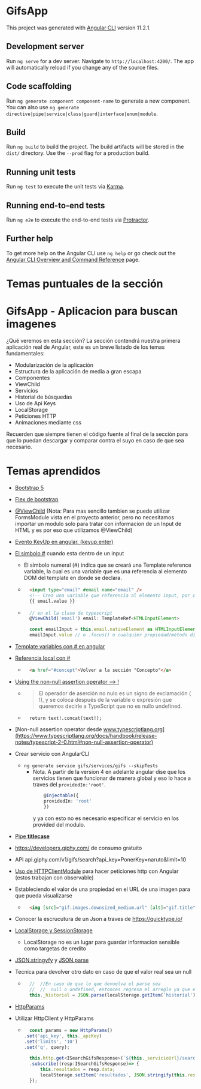 # GifsApp

This project was generated with [Angular CLI](https://github.com/angular/angular-cli) version 11.2.1.

## Development server

Run `ng serve` for a dev server. Navigate to `http://localhost:4200/`. The app will automatically reload if you change any of the source files.

## Code scaffolding

Run `ng generate component component-name` to generate a new component. You can also use `ng generate directive|pipe|service|class|guard|interface|enum|module`.

## Build

Run `ng build` to build the project. The build artifacts will be stored in the `dist/` directory. Use the `--prod` flag for a production build.

## Running unit tests

Run `ng test` to execute the unit tests via [Karma](https://karma-runner.github.io).

## Running end-to-end tests

Run `ng e2e` to execute the end-to-end tests via [Protractor](http://www.protractortest.org/).

## Further help

To get more help on the Angular CLI use `ng help` or go check out the [Angular CLI Overview and Command Reference](https://angular.io/cli) page.

# Temas puntuales de la sección
# GifsApp - Aplicacion para buscan imagenes

¿Qué veremos en esta sección?
La sección contendrá nuestra primera aplicación real de Angular, este es un breve listado de los temas fundamentales:

* Modularización de la aplicación
* Estructura de la aplicación de media a gran escapa
* Componentes
* ViewChild
* Servicios
* Historial de búsquedas
* Uso de Api Keys
* LocalStorage
* Peticiones HTTP
* Animaciones mediante css

Recuerden que siempre tienen el código fuente al final de la sección para que lo puedan descargar y comparar contra el suyo en caso de que sea necesario.

# Temas aprendidos
* [Bootstrap 5](https://getbootstrap.com/)
* [Flex de bootstrap](https://getbootstrap.com/docs/5.0/utilities/flex/)

* [@ViewChild](https://angular.io/api/core/ViewChild) 
(Nota: Para mas sencillo tambien se puede utilizar
FormsModule vista en el proyecto anterior, pero 
no necesitamos importar un modulo solo para tratar
con informacion de un Input de HTML y es por eso
que utilizamos @ViewChild)

* [Evento KeyUp en angular, (keyup.enter)](https://www.geeksforgeeks.org/angular-keyup-event/#:~:text=(keyup)%3A,the%20(keyup)%20event%20occurs.)

* [El simbolo #](https://es.stackoverflow.com/questions/263924/para-que-sirve-estas-etiquetas-angular) cuando esta dentro de un input 
    * El símbolo numeral (#) indica que se creará una Template reference variable, la cual es una variable que es una referencia al elemento DOM del template en donde se declara.
    * ```html
        <input type="email" #email name="email" />
        <!-- Crea una variable que referencia al elemento input, por consiguiente, podemos hacer algo como: -->
        {{ email.value }}
        ```
    * ```typescript
        // en el la clase de typescript
        @ViewChild('email') email: TemplateRef<HTMLInputElement>

        const emailInput = this.email.nativeElement as HTMLInputElement
        emailInput.value // o .focus() o cualquier propiedad/método disponible en HTMLInputElement
        ```
* [Template variables con # en angular](https://angular.io/guide/template-reference-variables)
* [Referencia local con #](https://www.htmlquick.com/es/tutorials/links.html#linking-to-fragments) 
    * ```html
        <a href="#concept">Volver a la sección "Concepto"</a>
        ```

* [Using the non-null assertion operator --> !](https://learntypescript.dev/07/l2-non-null-assertion-operator)
    * > El operador de aserción no nulo es un signo de exclamación ( !), y se coloca después de la variable o expresión que queremos decirle a TypeScript que no es nullo undefined.
    * ```
        return text!.concat(text!);
        ```
* [Non-null assertion operator desde www.typescriptlang.org](https://www.typescriptlang.org/docs/handbook/release-notes/typescript-2-0.html#non-null-assertion-operator)

* Crear servicio con AngularCLI
    * `ng generate service gifs/services/gifs --skipTests`
        * Nota. A partir de la version 4 en adelante
            angular dise que los servicios tienen que
            funcionar de manera global y eso lo hace
            a traves del `providedIn:'root'`.
            ```typescript
                @Injectable({
                providedIn: 'root'
                })
            ```
            y ya con esto no es necesario especificar
            el servicio en los provided del modulo.

* [Pipe **titlecase**](https://angular.io/api/common/TitleCasePipe)

* https://developers.giphy.com/ de consumo gratuito

* API api.giphy.com/v1/gifs/search?api_key=PonerKey=naruto&limit=10

* [Uso de HTTPClientModule](https://angular.io/guide/http) 
para hacer peticiones http con Angular (estos trabajan con 
observable)

* Estableciendo el valor de una propiedad en el URL de 
una imagen para que pueda visualizarse
    * ```html
        <img [src]="gif.images.downsized_medium.url" [alt]="gif.title">
        ```

* Conocer la escrucutura de un Json a traves de https://quicktype.io/

* [LocalStorage y SessionStorage](https://www.w3schools.com/html/html5_webstorage.asp)
    * LocalStorage no es un lugar para guardar informacion
        sensible como targetas de credito

* [JSON.stringyfy](https://developer.mozilla.org/en-US/docs/Web/JavaScript/Reference/Global_Objects/JSON/stringify#:~:text=Description-,JSON.stringify(),a%20replacer%20array%20is%20specified.) 
y [JSON.parse](https://developer.mozilla.org/en-US/docs/Web/JavaScript/Reference/Global_Objects/JSON/parse)

* Tecnica para devolver otro dato en caso de que el valor
real sea un null
    * ```typescript
        //  //En caso de que lo que devuelva el parse sea
        //  //  null o undefined, entonces regresa el arreglo ya que eso pesa mas que un null o undefined
        this._historial = JSON.parse(localStorage.getItem('historial')!)  || [];
        ```
* [HttpParams](https://angular.io/api/common/http/HttpParams)

* Utilizar HttpClient y HttpParams
    * ```typescript
        const params = new HttpParams()
      .set('api_key', this._apiKey)
      .set('limits', '10')
      .set('q', query);
    
        this.http.get<ISearchGifsResponse>(`${this._servicioUrl}/search`,{params : params})
        .subscribe((resp:ISearchGifsResponse)=> {
            this.resultados = resp.data;
            localStorage.setItem('resultados', JSON.stringify(this.resultados));
        });
        ```




































































































